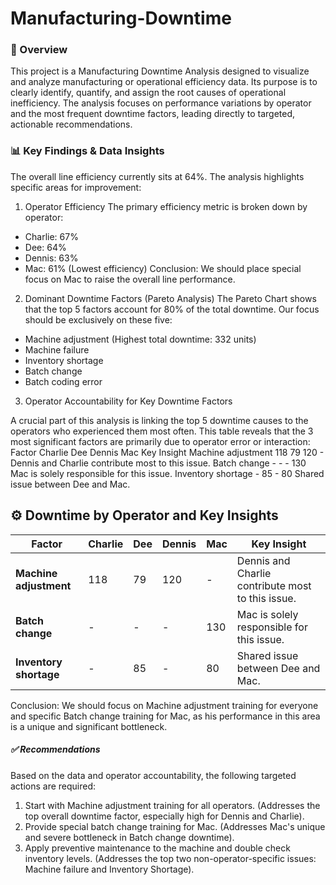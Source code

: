 # Manufacturing-Downtime
### 🚀 Overview
This project is a Manufacturing Downtime Analysis designed to visualize and analyze manufacturing or operational efficiency data. Its purpose is to clearly identify, quantify, and assign the root causes of operational inefficiency. The analysis focuses on performance variations by operator and the most frequent downtime factors, leading directly to targeted, actionable recommendations. 

### 📊 Key Findings & Data Insights
The overall line efficiency currently sits at 64%. The analysis highlights specific areas for improvement:

1. Operator Efficiency
The primary efficiency metric is broken down by operator:

- Charlie: 67%
- Dee: 64%
- Dennis: 63%
- Mac: 61% (Lowest efficiency)
Conclusion: We should place special focus on Mac to raise the overall line performance.

2. Dominant Downtime Factors (Pareto Analysis)
The Pareto Chart shows that the top 5 factors account for 80% of the total downtime. Our focus should be exclusively on these five:

- Machine adjustment (Highest total downtime: 332 units)
- Machine failure
- Inventory shortage
- Batch change
- Batch coding error

3. Operator Accountability for Key Downtime Factors
   
A crucial part of this analysis is linking the top 5 downtime causes to the operators who experienced them most often. 
This table reveals that the 3 most significant factors are primarily due to operator error or interaction:
Factor             Charlie     Dee     Dennis     Mac     Key Insight
Machine adjustment   118       79      120        -       Dennis and Charlie contribute most to this issue.
Batch change          -        -       -         130      Mac is solely responsible for this issue.
Inventory shortage    -        85      -         80       Shared issue between Dee and Mac.



## ⚙️ Downtime by Operator and Key Insights

| **Factor** | **Charlie** | **Dee** | **Dennis** | **Mac** | **Key Insight** |
|-------------|-------------|----------|-------------|----------|------------------|
| **Machine adjustment** | 118 | 79 | 120 | - | Dennis and Charlie contribute most to this issue. |
| **Batch change** | - | - | - | 130 | Mac is solely responsible for this issue. |
| **Inventory shortage** | - | 85 | - | 80 | Shared issue between Dee and Mac. |




Conclusion: We should focus on Machine adjustment training for everyone and specific Batch change training for Mac, as his performance in this area is a unique and significant bottleneck.

##### ✅ Recommendations
Based on the data and operator accountability, the following targeted actions are required:

1. Start with Machine adjustment training for all operators. (Addresses the top overall downtime factor, especially high for Dennis and Charlie).
2. Provide special batch change training for Mac. (Addresses Mac's unique and severe bottleneck in Batch change downtime).
3. Apply preventive maintenance to the machine and double check inventory levels. (Addresses the top two non-operator-specific issues: Machine failure and Inventory Shortage).

   
